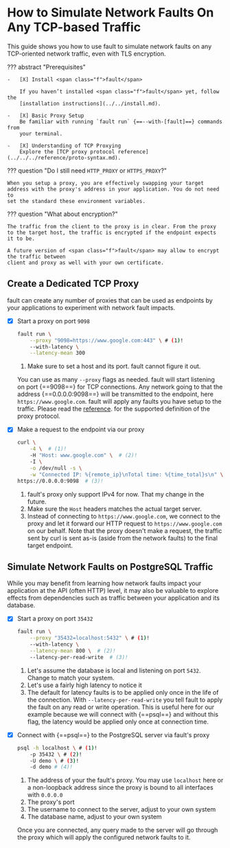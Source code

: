 # How to Simulate Network Faults On Any TCP-based Traffic

This guide shows you how to use <span class="f">fault</span> to simulate network faults on any
TCP-oriented network traffic, even with TLS encryption.

??? abstract "Prerequisites"

    -   [X] Install <span class="f">fault</span>

        If you haven’t installed <span class="f">fault</span> yet, follow the
        [installation instructions](../../install.md).

    -   [X] Basic Proxy Setup
        Be familiar with running `fault run` {==--with-[fault]==} commands from
        your terminal.

    -   [X] Understanding of TCP Proxying
        Explore the [TCP proxy protocol reference](../../../reference/proto-syntax.md).


??? question "Do I still need `HTTP_PROXY` or `HTTPS_PROXY`?"

    When you setup a proxy, you are effectively swapping your target
    address with the proxy's address in your application. You do not need to
    set the standard these environment variables.

??? question "What about encryption?"

    The traffic from the client to the proxy is in clear. From the proxy
    to the target host, the traffic is encrypted if the endpoint expects
    it to be.

    A future version of <span class="f">fault</span> may allow to encrypt the traffic between
    client and proxy as well with your own certificate.


## Create a Dedicated TCP Proxy

<span class="f">fault</span> can create any number of proxies that can be used as endpoints by
your applications to experiment with network fault impacts.

-   [X] Start a proxy on port `9098`

    ```bash
    fault run \
        --proxy "9098=https://www.google.com:443" \ # (1)!
        --with-latency \
        --latency-mean 300
    ```

    1. Make sure to set a host and its port. fault cannot figure it out.

    You can use as many `--proxy` flags as needed. <span class="f">fault</span> will start
    listening on port {==9098==} for TCP connections. Any network going to that
    the address {==0.0.0.0:9098==} will be transmitted to the endpoint, here
    `https://www.google.com`. <span class="f">fault</span> will apply any faults you have setup to the
    traffic. Please read the
    [reference](../../../reference/proto-syntax.md#grammar). for the supported
    definition of the proxy protocol.

-   [X] Make a request to the endpoint via our proxy

    ```bash
    curl \
        -4 \  # (1)!
        -H "Host: www.google.com" \  # (2)!
        -I \
        -o /dev/null -s \
        -w "Connected IP: %{remote_ip}\nTotal time: %{time_total}s\n" \ 
    https://0.0.0.0:9098  # (3)!
    ```

    1. fault's proxy only support IPv4 for now. That my change in the future.
    2. Make sure the `Host` headers matches the actual target server.
    3. Instead of connecting to `https://www.google.com`, we connect to the
       proxy and let it forward our HTTP request to `https://www.google.com`
       on our behalf.
       Note that the proxy doesn't make a request, the traffic sent by curl is
       sent as-is (aside from the network faults) to the final target endpoint.

## Simulate Network Faults on PostgreSQL Traffic

While you may benefit from learning how network faults impact your application
at the API (often HTTP) level, it may also be valuable to explore effects from
dependencies such as traffic between your application and its database.

-   [X] Start a proxy on port `35432`

    ```bash
    fault run \
        --proxy "35432=localhost:5432" \ # (1)!
        --with-latency \
        --latency-mean 800 \  # (2)!
        --latency-per-read-write  # (3)!
    ```

    1. Let's assume the database is local and listening on port `5432`.
       Change to match your system.
    2. Let's use a fairly high latency to notice it
    3. The default for latency faults is to be applied only once in the
       life of the connection. With `--latency-per-read-write` you tell <span class="f">fault</span>
       to apply the fault on any read or write operation. This is useful
       here for our example because we will connect with {==psql==} and without
       this flag, the latency would be applied only once at connection time.

-   [X] Connect with {==psql==} to the PostgreSQL server via <span class="f">fault</span>'s proxy

    ```bash
    psql -h localhost \ # (1)!
        -p 35432 \ # (2)!
        -U demo \ # (3)!
        -d demo # (4)!
    ```

    1. The address of your the <span class="f">fault</span>'s proxy. You may use `localhost` here or
       a non-loopback address since the proxy is bound to all interfaces with
       `0.0.0.0`
    2. The proxy's port
    3. The username to connect to the server, adjust to your own system
    4. The database name, adjust to your own system

    Once you are connected, any query made to the server will go through the
    proxy which will apply the configured network faults to it.
